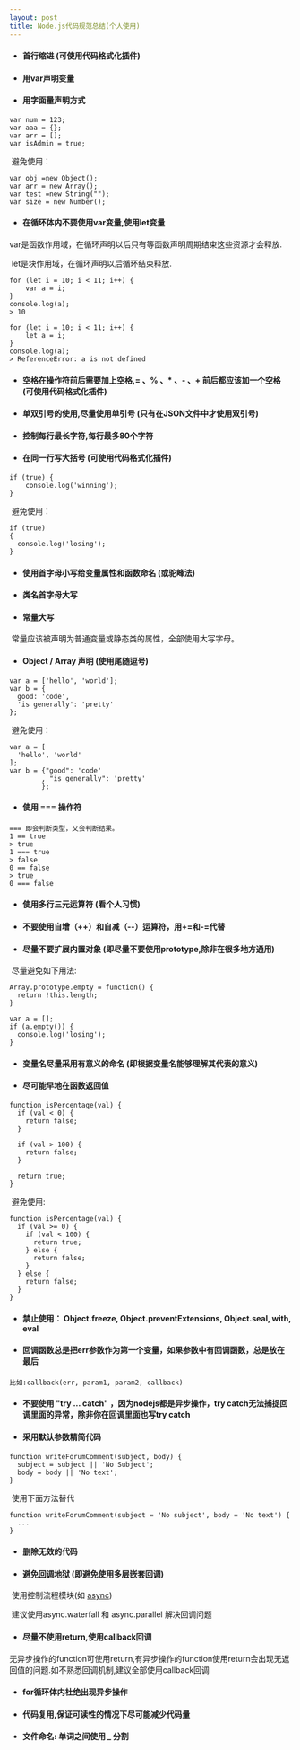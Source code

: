 ```yaml
---
layout: post
title: Node.js代码规范总结(个人使用)
---
```


- #### 首行缩进 (可使用代码格式化插件)


- #### 用var声明变量


- #### 用字面量声明方式

```
var num = 123;
var aaa = {};
var arr = [];
var isAdmin = true;
```

​	避免使用：

```
var obj =new Object();
var arr = new Array();
var test =new String("");
var size = new Number();
```

- #### 在循环体内不要使用var变量,使用let变量

​	var是函数作用域，在循环声明以后只有等函数声明周期结束这些资源才会释放.

​	let是块作用域，在循环声明以后循环结束释放.

```
for (let i = 10; i < 11; i++) {
	var a = i;
}
console.log(a);
> 10

for (let i = 10; i < 11; i++) {
	let a = i;
}
console.log(a);
> ReferenceError: a is not defined
```

- #### 空格在操作符前后需要加上空格,= 、% 、* 、- 、+ 前后都应该加一个空格 (可使用代码格式化插件)


- #### 单双引号的使用,尽量使用单引号 (只有在JSON文件中才使用双引号)


- #### 控制每行最长字符,每行最多80个字符


- #### 在同一行写大括号  (可使用代码格式化插件)

```
if (true) {
    console.log('winning');
}
```

​	避免使用：

```
if (true)
{
  console.log('losing');
}
```

- #### 使用首字母小写给变量属性和函数命名 (或驼峰法)


- #### 类名首字母大写


- #### 常量大写

​	常量应该被声明为普通变量或静态类的属性，全部使用大写字母。

- #### Object / Array 声明 (使用尾随逗号)

```
var a = ['hello', 'world'];
var b = {
  good: 'code',
  'is generally': 'pretty'
};
```

​	避免使用：

```
var a = [
  'hello', 'world'
];
var b = {"good": 'code'
        , "is generally": 'pretty'
        };
```

- #### 使用 === 操作符

```
=== 即会判断类型，又会判断结果。
1 == true
> true
1 === true
> false
0 == false
> true
0 === false

```

- #### 使用多行三元运算符 (看个人习惯)


- #### 不要使用自增（++）和自减（--）运算符，用+=和-=代替


- #### 尽量不要扩展内置对象 (即尽量不要使用prototype,除非在很多地方通用)

​	尽量避免如下用法:

```
Array.prototype.empty = function() {
  return !this.length;
}

var a = [];
if (a.empty()) {
  console.log('losing');
}
```

- #### 变量名尽量采用有意义的命名 (即根据变量名能够理解其代表的意义)


- #### 尽可能早地在函数返回值

```
function isPercentage(val) {
  if (val < 0) {
    return false;
  }

  if (val > 100) {
    return false;
  }

  return true;
}
```

​	避免使用:

```
function isPercentage(val) {
  if (val >= 0) {
    if (val < 100) {
      return true;
    } else {
      return false;
    }
  } else {
    return false;
  }
}
```

- #### 禁止使用： Object.freeze, Object.preventExtensions, Object.seal, with, eval


- #### 回调函数总是把err参数作为第一个变量，如果参数中有回调函数，总是放在最后

```
比如:callback(err, param1, param2, callback)
```

- #### 不要使用 "try ... catch" ，因为nodejs都是异步操作，try catch无法捕捉回调里面的异常，除非你在回调里面也写try catch


- #### 采用默认参数精简代码

```
function writeForumComment(subject, body) {
  subject = subject || 'No Subject';
  body = body || 'No text';
}
```

​	使用下面方法替代

```
function writeForumComment(subject = 'No subject', body = 'No text') {
  ...
}
```

- #### 删除无效的代码


- #### 避免回调地狱 (即避免使用多层嵌套回调)

​	使用控制流程模块(如 [async](http://npm.im/async))

​	建议使用async.waterfall 和 async.parallel 解决回调问题

- #### 尽量不使用return,使用callback回调

​	无异步操作的function可使用return,有异步操作的function使用return会出现无返回值的问题.如不熟悉回调机制,建议全部使用callback回调

- #### for循环体内杜绝出现异步操作

- #### 代码复用,保证可读性的情况下尽可能减少代码量

- #### 文件命名: 单词之间使用 _ 分割